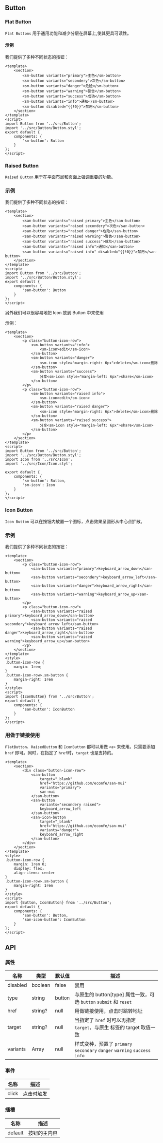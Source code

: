 ## Button

### Flat Button

`Flat Buttons` 用于通用功能和减少分层在屏幕上,使其更具可读性。

#### 示例

我们提供了多种不同状态的按钮：

```san Flat Button
<template>
    <section>
        <sm-button variants="primary">主色</sm-button>
        <sm-button variants="secondery">次色</sm-button>
        <sm-button variants="danger">危险</sm-button>
        <sm-button variants="warning">警告</sm-button>
        <sm-button variants="success">成功</sm-button>
        <sm-button variants="info">通知</sm-button>
        <sm-button disabled="{{!0}}">禁用</sm-button>
    </section>
</template>
<script>
import Button from '../src/Button';
import '../src/Button/Button.styl';
export default {
    components: {
        'sm-button': Button
    }
};
</script>
```

### Raised Button

`Raised Button` 用于在平面布局和页面上强调重要的功能。

### 示例

我们提供了多种不同状态的按钮：

```san Raised Button
<template>
    <section>
        <san-button variants="raised primary">主色</san-button>
        <san-button variants="raised secondery">次色</san-button>
        <san-button variants="raised danger">危险</san-button>
        <san-button variants="raised warning">警告</san-button>
        <san-button variants="raised success">成功</san-button>
        <san-button variants="raised info">通知</san-button>
        <san-button variants="raised info" disabled="{{!0}}">禁用</san-button>
    </section>
</template>
<script>
import Button from '../src/Button';
import '../src/Button/Button.styl';
export default {
    components: {
        'san-button': Button
    }
};
</script>
```

另外我们可以很容易地把 Icon 放到 Button 中来使用

示例：

```san 在 Button 中使用 Icon
<template>
    <section>
        <p class="button-icon-row">
            <sm-button variants="info">
                <sm-icon>edit</sm-icon>
            </sm-button>
            <sm-button variants="danger">
                <sm-icon style="margin-right: 6px">delete</sm-icon>删除
            </sm-button>
            <sm-button variants="success">
                分享<sm-icon style="margin-left: 6px">share</sm-icon>
            </sm-button>
        </p>
        <p class="button-icon-row">
            <sm-button variants="raised info">
                <sm-icon>edit</sm-icon>
            </sm-button>
            <sm-button variants="raised danger">
                <sm-icon style="margin-right: 6px">delete</sm-icon>删除
            </sm-button>
            <sm-button variants="raised success">
                分享<sm-icon style="margin-left: 6px">share</sm-icon>
            </sm-button>
        </p>
    </section>
</template>
<script>
import Button from '../src/Button';
import '../src/Button/Button.styl';
import Icon from '../src/Icon';
import '../src/Icon/Icon.styl';

export default {
    components: {
        'sm-button': Button,
        'sm-icon': Icon
    }
};
</script>
```

### Icon Button

`Icon Button` 可以在按钮内放置一个图标，点击效果呈圆形从中心点扩散。

### 示例

我们提供了多种不同状态的按钮：

```san Icon Button
<template>
    <section>
        <p class="button-icon-row">
            <san-button variants="primary">keyboard_arrow_down</san-button>
            <san-button variants="secondery">keyboard_arrow_left</san-button>
            <san-button variants="danger">keyboard_arrow_right</san-button>
            <san-button variants="warning">keyboard_arrow_up</san-button>
        </p>
        <p class="button-icon-row">
            <san-button variants="raised primary">keyboard_arrow_down</san-button>
            <san-button variants="raised secondery">keyboard_arrow_left</san-button>
            <san-button variants="raised danger">keyboard_arrow_right</san-button>
            <san-button variants="raised warning">keyboard_arrow_up</san-button>
        </p>
    </section>
</template>
<style>
.button-icon-row {
    margin: 1rem;
}
.button-icon-row>.sm-button {
    margin-right: 1rem
}
</style>
<script>
import {IconButton} from '../src/Button';
export default {
    components: {
        'san-button': IconButton
    }
};
</script>
```

### 用做于链接使用

`FlatButton`、`RaisedButton` 和 `IconButton` 都可以用做 `<a>` 来使用。只需要添加 `href` 即可。同时，在指定了 `href`时，`target` 也是支持的。

```san 作为链接使用
<template>
    <section>
        <div class="button-icon-row">
            <san-button
                target="_blank"
                href="https://github.com/ecomfe/san-mui"
                variants="primary">
                san-mui
            </san-button>
            <san-button
                variants="secondery raised">
                keyboard_arrow_left
            </san-button>
            <san-icon-button
                target="_blank"
                href="https://github.com/ecomfe/san-mui"
                variants="danger">
                keyboard_arrow_right
            </san-button>
        </div>
    </section>
</template>
<style>
.button-icon-row {
    margin: 1rem 0;
    display: flex;
    align-items: center
}
.button-icon-row>.sm-button {
    margin-right: 1rem
}
</style>
<script>
import {Button, IconButton} from '../src/Button';
export default {
    components: {
        'san-button': Button,
        'san-icon-button': IconButton
    }
};
</script>
```

## API

### 属性

| 名称 | 类型 | 默认值 | 描述|
| --- | --- | --- | --- |
| disabled | boolean | false | 禁用 |
| type | string | button | 与原生的 button[type] 属性一致，可选 `button` `submit` 和 `reset` |
| href | string? | null | 用做链接使用，点击时跳转地址 |
| target | string? | null | 当指定了 `href` 时可以再指定 `target`，与原生 <a> 标签的 target 取值一致|
| variants | Array<string> | null | 样式变种，预置了 `primary` `secondary` `danger` `warning` `success` `info` |

### 事件

|名称|描述|
|---|---|
|click|点击时触发|

### 插槽

|名称|描述|
|---|---|
|default|按钮的主内容|

